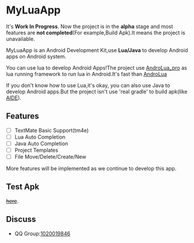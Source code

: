 # MyLuaApp

It's **Work In Progress**. Now the project is in the **alpha** stage and most features are **not completed**(For example,Build Apk).It means the project is unavailable.

MyLuaApp is an Android Development Kit,use **Lua/Java**  to develop Android apps on Android system. 

You can use lua to develop Android Apps!The project use [AndroLua_pro](https://github.com/nirenr/AndroLua_pro) as lua running framework to run lua in Android.It's fast than [AndroLua](https://github.com/mkottman/AndroLua)

If you don't know how to use Lua,it's okay, you can also use Java to develop Android apps.But the project isn't use 'real gradle' to build apk(like [AIDE](https://play.google.com/store/apps/details?id=com.aide.ui&hl=en_US&gl=US)).


## Features 
 - [ ] TextMate Basic Support(tm4e)
 - [ ] Lua Auto Completion
 - [ ] Java Auto Completion
 - [ ] Project Templates
 - [ ] File Move/Delete/Create/New

More features will be implemented as we continue to develop this app.

## Test Apk
[~~here~~](https://github.com/dingyi222666/MyLuaApp/tree/master/app/apk/debug).

## Discuss
 - QQ Group:[1020019846](https://jq.qq.com/?_wv=1027&k=zGdBLMr8)
